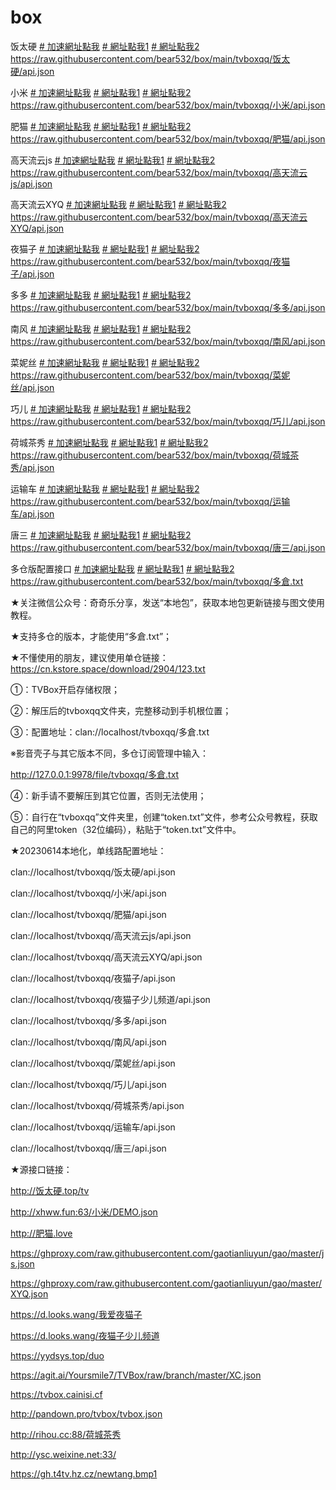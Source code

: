 # box
饭太硬 [# 加速網址點我](https://ghproxy.com/raw.githubusercontent.com/bear532/box/main/tvboxqq/饭太硬/api.json) [# 網址點我1](https://raw.githubusercontent.com/bear532/box/main/tvboxqq/饭太硬/api.json) [# 網址點我2](https://cdn.jsdelivr.net/gh/bear532/box@main/tvboxqq/main/tvboxqq/饭太硬/api.json)
https://raw.githubusercontent.com/bear532/box/main/tvboxqq/饭太硬/api.json

小米 [# 加速網址點我](https://ghproxy.com/raw.githubusercontent.com/bear532/box/main/tvboxqq/小米/api.json) [# 網址點我1](https://raw.githubusercontent.com/bear532/box/main/tvboxqq/小米/api.json) [# 網址點我2](https://cdn.jsdelivr.net/gh/bear532/box@main/tvboxqq/小米/api.json)
https://raw.githubusercontent.com/bear532/box/main/tvboxqq/小米/api.json

肥猫 [# 加速網址點我](https://ghproxy.com/raw.githubusercontent.com/bear532/box/main/tvboxqq/肥猫/api.json) [# 網址點我1](https://raw.githubusercontent.com/bear532/box/main/tvboxqq/肥猫/api.json) [# 網址點我2](https://cdn.jsdelivr.net/gh/bear532/box@main/tvboxqq/肥猫/api.json)
https://raw.githubusercontent.com/bear532/box/main/tvboxqq/肥猫/api.json

高天流云js [# 加速網址點我](https://ghproxy.com/raw.githubusercontent.com/bear532/box/main/tvboxqq/高天流云js/api.json) [# 網址點我1](https://raw.githubusercontent.com/bear532/box/main/tvboxqq/高天流云js/api.json) [# 網址點我2](https://cdn.jsdelivr.net/gh/bear532/box@main/tvboxqq/高天流云js/api.json)
https://raw.githubusercontent.com/bear532/box/main/tvboxqq/高天流云js/api.json

高天流云XYQ [# 加速網址點我](https://ghproxy.com/raw.githubusercontent.com/bear532/box/main/tvboxqq/高天流云XYQ/api.json) [# 網址點我1](https://raw.githubusercontent.com/bear532/box/main/tvboxqq/高天流云XYQ/api.json) [# 網址點我2](https://cdn.jsdelivr.net/gh/bear532/box@main/tvboxqq/高天流云XYQ/api.json)
https://raw.githubusercontent.com/bear532/box/main/tvboxqq/高天流云XYQ/api.json

夜猫子 [# 加速網址點我](https://ghproxy.com/raw.githubusercontent.com/bear532/box/main/tvboxqq/夜猫子/api.json) [# 網址點我1](https://raw.githubusercontent.com/bear532/box/main/tvboxqq/夜猫子/api.json) [# 網址點我2](https://cdn.jsdelivr.net/gh/bear532/box@main/tvboxqq/夜猫子/api.json)
https://raw.githubusercontent.com/bear532/box/main/tvboxqq/夜猫子/api.json

多多 [# 加速網址點我](https://ghproxy.com/raw.githubusercontent.com/bear532/box/main/tvboxqq/多多/api.json) [# 網址點我1](https://raw.githubusercontent.com/bear532/box/main/tvboxqq/多多/api.json) [# 網址點我2](https://cdn.jsdelivr.net/gh/bear532/box@main/tvboxqq/多多/api.json)
https://raw.githubusercontent.com/bear532/box/main/tvboxqq/多多/api.json

南风 [# 加速網址點我](https://ghproxy.com/raw.githubusercontent.com/bear532/box/main/tvboxqq/南风/api.json) [# 網址點我1](https://raw.githubusercontent.com/bear532/box/main/tvboxqq/南风/api.json) [# 網址點我2](https://cdn.jsdelivr.net/gh/bear532/box@main/tvboxqq/南风/api.json)
https://raw.githubusercontent.com/bear532/box/main/tvboxqq/南风/api.json

菜妮丝 [# 加速網址點我](https://ghproxy.com/raw.githubusercontent.com/bear532/box/main/tvboxqq/菜妮丝/api.json) [# 網址點我1](https://raw.githubusercontent.com/bear532/box/main/tvboxqq/菜妮丝/api.json) [# 網址點我2](https://cdn.jsdelivr.net/gh/bear532/box@main/tvboxqq/菜妮丝/api.json)
https://raw.githubusercontent.com/bear532/box/main/tvboxqq/菜妮丝/api.json

巧儿 [# 加速網址點我](https://ghproxy.com/raw.githubusercontent.com/bear532/box/main/tvboxqq/巧儿/api.json) [# 網址點我1](https://raw.githubusercontent.com/bear532/box/main/tvboxqq/巧儿/api.json) [# 網址點我2](https://cdn.jsdelivr.net/gh/bear532/box@main/tvboxqq/巧儿/api.json)
https://raw.githubusercontent.com/bear532/box/main/tvboxqq/巧儿/api.json

荷城茶秀 [# 加速網址點我](https://ghproxy.com/raw.githubusercontent.com/bear532/box/main/tvboxqq/荷城茶秀/api.json) [# 網址點我1](https://raw.githubusercontent.com/bear532/box/main/tvboxqq/荷城茶秀/api.json) [# 網址點我2](https://cdn.jsdelivr.net/gh/bear532/box@main/tvboxqq/荷城茶秀/api.json)
https://raw.githubusercontent.com/bear532/box/main/tvboxqq/荷城茶秀/api.json

运输车 [# 加速網址點我](https://ghproxy.com/raw.githubusercontent.com/bear532/box/main/tvboxqq/运输车/api.json) [# 網址點我1](https://raw.githubusercontent.com/bear532/box/main/tvboxqq/运输车/api.json) [# 網址點我2](https://cdn.jsdelivr.net/gh/bear532/box@main/tvboxqq/运输车/api.json)
https://raw.githubusercontent.com/bear532/box/main/tvboxqq/运输车/api.json

唐三 [# 加速網址點我](https://ghproxy.com/raw.githubusercontent.com/bear532/box/main/tvboxqq/唐三/api.json) [# 網址點我1](https://raw.githubusercontent.com/bear532/box/main/tvboxqq/唐三/api.json) [# 網址點我2](https://cdn.jsdelivr.net/gh/bear532/box@main/tvboxqq/唐三/api.json)
https://raw.githubusercontent.com/bear532/box/main/tvboxqq/唐三/api.json

多仓版配置接口 [# 加速網址點我](https://ghproxy.com/raw.githubusercontent.com/bear532/box/main/tvboxqq/多倉.txt) [# 網址點我1](https://raw.githubusercontent.com/bear532/box/main/tvboxqq/多倉.txt) [# 網址點我2](https://cdn.jsdelivr.net/gh/bear532/box@多倉.txt)
https://raw.githubusercontent.com/bear532/box/main/tvboxqq/多倉.txt

★关注微信公众号：奇奇乐分享，发送“本地包”，获取本地包更新链接与图文使用教程。

★支持多仓的版本，才能使用“多倉.txt”；

★不懂使用的朋友，建议使用单仓链接：https://cn.kstore.space/download/2904/123.txt

①：TVBox开启存储权限；

②：解压后的tvboxqq文件夹，完整移动到手机根位置；

③：配置地址：clan://localhost/tvboxqq/多倉.txt

※影音壳子与其它版本不同，多仓订阅管理中输入：

http://127.0.0.1:9978/file/tvboxqq/多倉.txt

④：新手请不要解压到其它位置，否则无法使用；

⑤：自行在“tvboxqq”文件夹里，创建“token.txt”文件，参考公众号教程，获取自己的阿里token（32位编码），粘贴于“token.txt”文件中。


★20230614本地化，单线路配置地址：


clan://localhost/tvboxqq/饭太硬/api.json

clan://localhost/tvboxqq/小米/api.json

clan://localhost/tvboxqq/肥猫/api.json

clan://localhost/tvboxqq/高天流云js/api.json

clan://localhost/tvboxqq/高天流云XYQ/api.json

clan://localhost/tvboxqq/夜猫子/api.json

clan://localhost/tvboxqq/夜猫子少儿频道/api.json

clan://localhost/tvboxqq/多多/api.json

clan://localhost/tvboxqq/南风/api.json

clan://localhost/tvboxqq/菜妮丝/api.json

clan://localhost/tvboxqq/巧儿/api.json

clan://localhost/tvboxqq/荷城茶秀/api.json

clan://localhost/tvboxqq/运输车/api.json

clan://localhost/tvboxqq/唐三/api.json

★源接口链接：

http://饭太硬.top/tv

http://xhww.fun:63/小米/DEMO.json

http://肥猫.love

https://ghproxy.com/raw.githubusercontent.com/gaotianliuyun/gao/master/js.json

https://ghproxy.com/raw.githubusercontent.com/gaotianliuyun/gao/master/XYQ.json

https://d.looks.wang/我爱夜猫子

https://d.looks.wang/夜猫子少儿频道

https://yydsys.top/duo

https://agit.ai/Yoursmile7/TVBox/raw/branch/master/XC.json

https://tvbox.cainisi.cf

http://pandown.pro/tvbox/tvbox.json

http://rihou.cc:88/荷城茶秀

http://ysc.weixine.net:33/

https://gh.t4tv.hz.cz/newtang.bmp1
